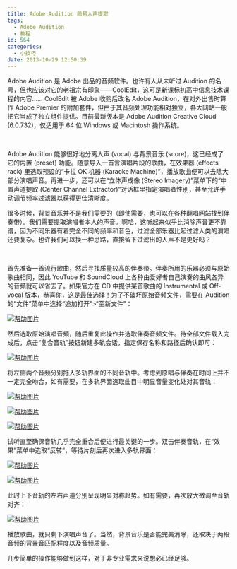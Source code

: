 ```yaml
---
title: Adobe Audition 简易人声提取
tags:
  - Adobe Audition
  - 教程
id: 564
categories:
  - 小技巧
date: 2013-10-29 12:50:39
---
```


Adobe Audition 是 Adobe 出品的音频软件。也许有人从未听过 Audition 的名号，但也应该对它的老祖宗有印象——CoolEdit，这可是新课标初高中信息技术课程的内容…… CoolEdit 被 Adobe 收购后改名 Adobe Audition，在对外出售时算作 Adobe Premier 的附加套件，但由于其音频处理功能相对独立，各大网站一般把它当成了独立组件提供。目前最新版本是 Adobe Audition Creative Cloud (6.0.732)，仅适用于 64 位 Windows 或 Macintosh 操作系统。

&nbsp;

Adobe Audition 能够很好地分离人声 (vocal) 与背景音乐 (score)，这已经成了它的内置 (preset) 功能。随意导入一首含演唱片段的歌曲，在效果器 (effects rack) 里选取预设的“卡拉 OK 机器 (Karaoke Machine)”，播放歌曲便可以去除大部分演唱声音。再进一步，还可以在“立体声成像 (Stereo Imagery)”菜单下的“中置声道提取 (Center Channel Extractor)”对话框里指定演唱者性别，甚至允许手动调节频率过滤器以获得更佳清晰度。

很多时候，背景音乐并不是我们需要的（即使需要，也可以在各种翻唱网站找到伴奏带）。我们需要提取演唱者本人的声音。啊哈，这听起来似乎比消除声音更不靠谱，因为不同乐器有着完全不同的频率和音色，过滤全部乐器比起过滤人类的演唱还要复杂。也许我们可以换一种思路，直接留下过滤出的人声不是更好吗？

&nbsp;

首先准备一首流行歌曲，然后寻找质量较高的伴奏带。伴奏所用的乐器必须与原始歌曲相同，因此 YouTube 和 SoundCloud 上各种由爱好者自己演奏的曲风各异的音频就可以省去了。如果官方在 CD 中提供某首歌曲的 Instrumental 或 Off-vocal 版本，恭喜你，这是最佳选择！为了不破坏原始音频文件，需要在 Audition 的“文件”菜单中选择“追加打开”&gt;“至新文件”：

[![帮助图片](//www.sinosky.org/uploads/2013/Open.png)](//www.sinosky.org/uploads/2013/Open.png)

然后选取原始演唱音频，随后重复此操作并选取伴奏音频文件。待全部文件载入完成后，点击“复合音轨”按钮新建多轨会话，指定保存名称和路径后确认即可：

[![帮助图片](//www.sinosky.org/uploads/2013/Multitrack.png)](//www.sinosky.org/uploads/2013/Multitrack.png)

将左侧两个音频分别拖入多轨界面的不同音轨中。考虑到原唱与伴奏在时间上并不一定完全吻合，如有需要，在多轨界面选取曲目中明显音量变化处对其音轨：

[![帮助图片](//www.sinosky.org/uploads/2013/Drag.png)](//www.sinosky.org/uploads/2013/Drag.png)

[![帮助图片](//www.sinosky.org/uploads/2013/Alignment.png)](//www.sinosky.org/uploads/2013/Alignment.png)

[![帮助图片](//www.sinosky.org/uploads/2013/Done.png)](//www.sinosky.org/uploads/2013/Done.png)

试听直至确保音轨几乎完全重合后便进行最关键的一步。双击伴奏音轨，在“效果”菜单中选取“反转”，等待片刻后再次进入多轨界面：

[![帮助图片](//www.sinosky.org/uploads/2013/Invert.png)](//www.sinosky.org/uploads/2013/Invert.png)

[![帮助图片](//www.sinosky.org/uploads/2013/Mirror.png)](//www.sinosky.org/uploads/2013/Mirror.png)

此时上下音轨的左右声道分别呈现明显对称趋势。如有需要，再次放大微调至音轨对齐：

[![帮助图片](//www.sinosky.org/uploads/2013/Final.png)](//www.sinosky.org/uploads/2013/Final.png)

播放歌曲，就只剩下演唱声音了。当然，背景音乐是否能完美消除，还取决于两段音频的背景音匹配程度以及音频质量。

几步简单的操作能够做到这样，对于非专业需求来说想必已经足够。